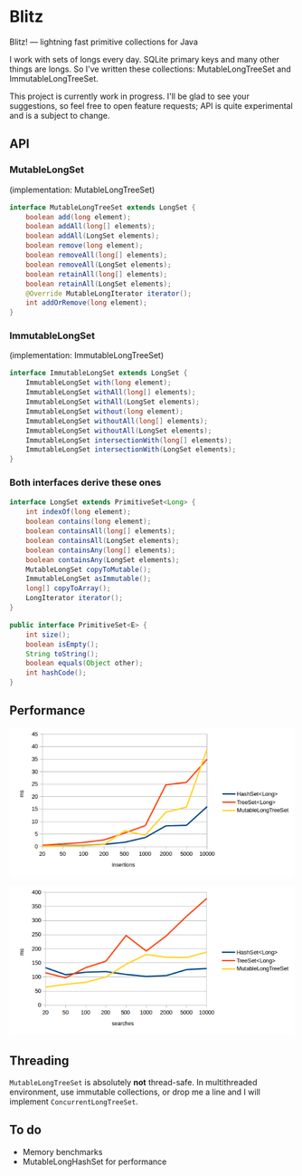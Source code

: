 # Blitz
Blitz! — lightning fast primitive collections for Java

I work with sets of longs every day. SQLite primary keys and many other things are longs. So I've written these collections: MutableLongTreeSet and ImmutableLongTreeSet.

This project is currently work in progress. I'll be glad to see your suggestions, so feel free to open feature requests; API is quite experimental and is a subject to change.

## API

### MutableLongSet
(implementation: MutableLongTreeSet)
```java
interface MutableLongTreeSet extends LongSet {
    boolean add(long element);
    boolean addAll(long[] elements);
    boolean addAll(LongSet elements);
    boolean remove(long element);
    boolean removeAll(long[] elements);
    boolean removeAll(LongSet elements);
    boolean retainAll(long[] elements);
    boolean retainAll(LongSet elements);
    @Override MutableLongIterator iterator();
    int addOrRemove(long element);
}
```

### ImmutableLongSet
(implementation: ImmutableLongTreeSet)
```java
interface ImmutableLongSet extends LongSet {
    ImmutableLongSet with(long element);
    ImmutableLongSet withAll(long[] elements);
    ImmutableLongSet withAll(LongSet elements);
    ImmutableLongSet without(long element);
    ImmutableLongSet withoutAll(long[] elements);
    ImmutableLongSet withoutAll(LongSet elements);
    ImmutableLongSet intersectionWith(long[] elements);
    ImmutableLongSet intersectionWith(LongSet elements);
}
```

### Both interfaces derive these ones
```java
interface LongSet extends PrimitiveSet<Long> {
    int indexOf(long element);
    boolean contains(long element);
    boolean containsAll(long[] elements);
    boolean containsAll(LongSet elements);
    boolean containsAny(long[] elements);
    boolean containsAny(LongSet elements);
    MutableLongSet copyToMutable();
    ImmutableLongSet asImmutable();
    long[] copyToArray();
    LongIterator iterator();
}
```

```java
public interface PrimitiveSet<E> {
    int size();
    boolean isEmpty();
    String toString();
    boolean equals(Object other);
    int hashCode();
}
```

## Performance

![insertions](benchmarks/insersions.png)

![searches](benchmarks/searches.png)

## Threading

`MutableLongTreeSet` is absolutely **not** thread-safe.
In multithreaded environment, use immutable collections,
or drop me a line and I will implement `ConcurrentLongTreeSet`.

## To do

* Memory benchmarks
* MutableLongHashSet for performance
